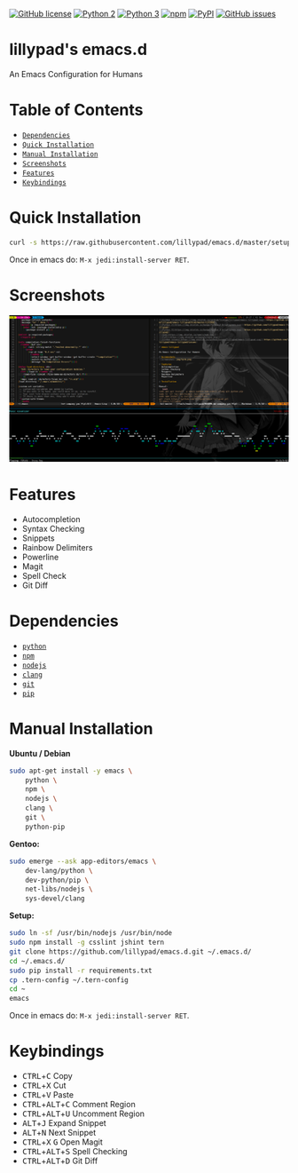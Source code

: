 [![GitHub license](https://img.shields.io/github/license/lillypad/emacs-lillypad.svg)](https://github.com/lillypad/emacs-lillypad/blob/master/LICENSE)
[![Python 2](https://img.shields.io/badge/Python-2-brightgreen.svg)](https://github.com/lillypad/emacs-lillypad/)
[![Python 3](https://img.shields.io/badge/Python-3-brightgreen.svg)](https://github.com/lillypad/emacs-lillypad/)
[![npm](https://img.shields.io/npm/v/npm.svg)]()
[![PyPI](https://img.shields.io/pypi/v/nine.svg)]()
[![GitHub issues](https://img.shields.io/github/issues/lillypad/emacs-lillypad.svg)](https://github.com/lillypad/emacs-lillypad/issues)

# lillypad's emacs.d

An Emacs Configuration for Humans

# Table of Contents
- [`Dependencies`](#dependencies)
- [`Quick Installation`](#quick-installation)
- [`Manual Installation`](#manual-installation)
- [`Screenshots`](#screenshots)
- [`Features`](#features)
- [`Keybindings`](#keybindings)


# Quick Installation
```bash
curl -s https://raw.githubusercontent.com/lillypad/emacs.d/master/setup.sh | bash
```

Once in emacs do: `M-x jedi:install-server RET`.

# Screenshots
![Screenshot](img/emacs-lillypad.png)

# Features
- Autocompletion
- Syntax Checking
- Snippets
- Rainbow Delimiters
- Powerline
- Magit
- Spell Check
- Git Diff

# Dependencies
- [`python`](https://www.python.org/)
- [`npm`](https://www.npmjs.com/)
- [`nodejs`](https://nodejs.org/en/)
- [`clang`](https://clang.llvm.org/get_started.html)
- [`git`](https://git-scm.com/documentation)
- [`pip`](https://pip.pypa.io/en/stable/)

# Manual Installation

__Ubuntu / Debian__
```bash
sudo apt-get install -y emacs \
    python \
    npm \
    nodejs \
    clang \
    git \
    python-pip
```

__Gentoo:__
```bash
sudo emerge --ask app-editors/emacs \
    dev-lang/python \
    dev-python/pip \
    net-libs/nodejs \
    sys-devel/clang
```

__Setup:__
```bash
sudo ln -sf /usr/bin/nodejs /usr/bin/node
sudo npm install -g csslint jshint tern
git clone https://github.com/lillypad/emacs.d.git ~/.emacs.d/
cd ~/.emacs.d/
sudo pip install -r requirements.txt
cp .tern-config ~/.tern-config
cd ~
emacs
```

Once in emacs do: `M-x jedi:install-server RET`.

# Keybindings
- <kbd>CTRL</kbd>+<kbd>C</kbd> Copy
- <kbd>CTRL</kbd>+<kbd>X</kbd> Cut
- <kbd>CTRL</kbd>+<kbd>V</kbd> Paste
- <kbd>CTRL</kbd>+<kbd>ALT</kbd>+<kbd>C</kbd> Comment Region
- <kbd>CTRL</kbd>+<kbd>ALT</kbd>+<kbd>U</kbd> Uncomment Region
- <kbd>ALT</kbd>+<kbd>J</kbd> Expand Snippet
- <kbd>ALT</kbd>+<kbd>N</kbd> Next Snippet
- <kbd>CTRL</kbd>+<kbd>X</kbd> <kbd>G</kbd> Open Magit
- <kbd>CTRL</kbd>+<kbd>ALT</kbd>+<kbd>S</kbd> Spell Checking
- <kbd>CTRL</kbd>+<kbd>ALT</kbd>+<kbd>D</kbd> Git Diff
